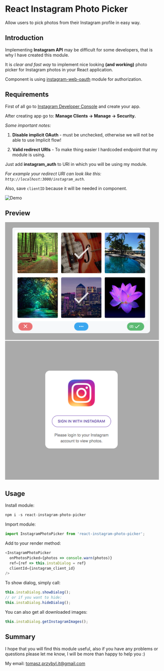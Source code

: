﻿# React Instagram Photo Picker

Allow users to pick photos from their Instagram profile in easy way.

## Introduction

Implementing **Instagram API** may be difficult for some developers, that is why I have created this module.

It is *clear and fast way* to implement nice looking **(and working)** photo picker for Instagram photos in your React application.

Component is using [instagram-web-oauth](https://github.com/venits/instagram-web-oauth) module for authorization.


## Requirements

First of all go to [Instagram Developer Console](https://www.instagram.com/developer/) and create your app.

After creating app go to: **Manage Clients -> Manage -> Security.**

*Some important notes:*
1. **Disable implicit OAuth** - must be unchecked, otherwise we will not be able to use Implicit flow!

2. **Valid redirect URIs** - To make thing easier I hardcoded endpoint that my module is using.

Just add **instagram_auth** to URI in which you will be using my module.

*For example your redirect URI can look like this: `http://localhost:3000/instagram_auth`.*

Also, save `clientID` because it will be needed in component.

![Demo](https://raw.githubusercontent.com/venits/instagram-web-oauth/master/instauth.png)

## Preview

![Preview](https://raw.githubusercontent.com/venits/react-instagram-photo-picker/master/preview.png)
![Preview](https://raw.githubusercontent.com/venits/react-instagram-photo-picker/master/preview2.png)

## Usage

Install module:
```js
npm i -s react-instagram-photo-picker
```
Import module:
```js
import InstagramPhotoPicker from 'react-instagram-photo-picker';
```
Add to your render method:
```js
<InstagramPhotoPicker
  onPhotosPicked={photos => console.warn(photos)}
  ref={ref => this.instaDialog = ref}
  clientId={instagram_client_id}
/>
```

To show dialog, simply call:
```js
this.instaDialog.showDialog();
// or if you want to hide:
this.instaDialog.hideDialog();
```
You can also get all downloaded images:
```js
this.instaDialog.getInstagramImages();
```

## Summary

I hope that you will find this module useful, also if you have any problems or questions please let me know, I will be more than happy to help you :)

My email: tomasz.przybyl.it@gmail.com

